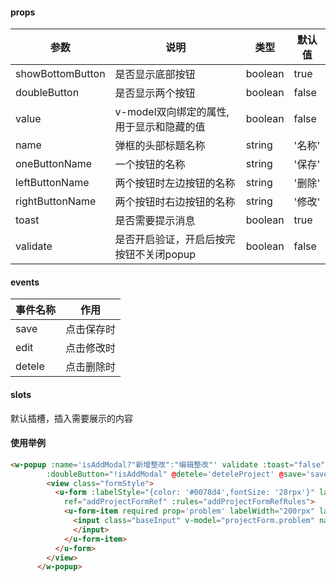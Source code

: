 #### props

|参数|说明|类型|默认值|
|-|-|-|-|
|showBottomButton|是否显示底部按钮|boolean|true|
|doubleButton|是否显示两个按钮|boolean|false|
|value|v-model双向绑定的属性,用于显示和隐藏的值|boolean|false|
|name|弹框的头部标题名称|string|'名称'|
|oneButtonName|一个按钮的名称|string|'保存'|
|leftButtonName|两个按钮时左边按钮的名称|string|'删除'|
|rightButtonName|两个按钮时右边按钮的名称|string|'修改'|
|toast|是否需要提示消息|boolean|true|
|validate|是否开启验证，开启后按完按钮不关闭popup|boolean|false|


#### events

|事件名称|作用|
|-|-|
|save|点击保存时|
|edit|点击修改时|
|detele|点击删除时|


#### slots

默认插槽，插入需要展示的内容

#### 使用举例

```html
<w-popup :name='isAddModal?"新增整改":"编辑整改"' validate :toast="false" v-model="showAddModal"
        :doubleButton="!isAddModal" @detele='deteleProject' @save='saveProject' @edit='editProject'>
        <view class="formStyle">
          <u-form :labelStyle="{color: '#0078d4',fontSize: '28rpx'}" labelPosition="left" :model="projectForm"
            ref="addProjectFormRef" :rules="addProjectFormRefRules">
            <u-form-item required prop='problem' labelWidth="200rpx" label="问题描述:" borderBottom>
              <input class="baseInput" v-model="projectForm.problem" name="input" placeholder="请输入问题">
              </input>
            </u-form-item>
          </u-form>
        </view>
      </w-popup>
```